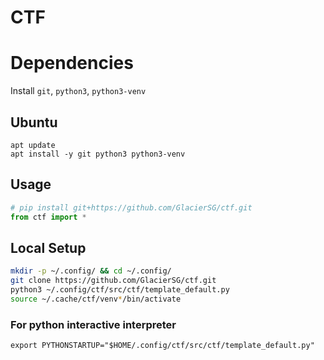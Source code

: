 # CTF

# Dependencies
Install `git`, `python3`, `python3-venv`
## Ubuntu
```
apt update
apt install -y git python3 python3-venv
```

## Usage
```python
# pip install git+https://github.com/GlacierSG/ctf.git
from ctf import *
```

## Local Setup
```bash
mkdir -p ~/.config/ && cd ~/.config/
git clone https://github.com/GlacierSG/ctf.git
python3 ~/.config/ctf/src/ctf/template_default.py
source ~/.cache/ctf/venv*/bin/activate
```

### For python interactive interpreter
```
export PYTHONSTARTUP="$HOME/.config/ctf/src/ctf/template_default.py"
```
